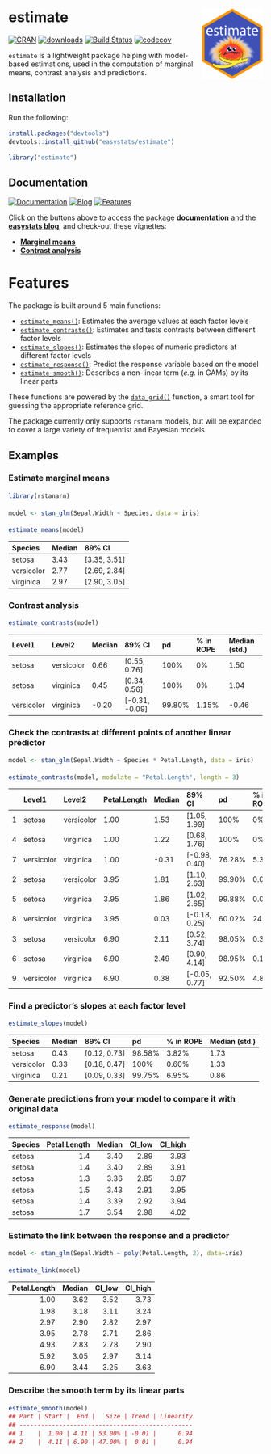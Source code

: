 
# estimate <img src='man/figures/logo.png' align="right" height="139" />

[![CRAN](http://www.r-pkg.org/badges/version/estimate)](https://cran.r-project.org/package=estimate)
[![downloads](http://cranlogs.r-pkg.org/badges/estimate)](https://cran.r-project.org/package=estimate)
[![Build
Status](https://travis-ci.org/easystats/estimate.svg?branch=master)](https://travis-ci.org/easystats/estimate)
[![codecov](https://codecov.io/gh/easystats/estimate/branch/master/graph/badge.svg)](https://codecov.io/gh/easystats/estimate)

`estimate` is a lightweight package helping with model-based
estimations, used in the computation of marginal means, contrast
analysis and predictions.

## Installation

Run the following:

``` r
install.packages("devtools")
devtools::install_github("easystats/estimate")
```

``` r
library("estimate")
```

## Documentation

[![Documentation](https://img.shields.io/badge/documentation-estimate-orange.svg?colorB=E91E63)](https://easystats.github.io/estimate/)
[![Blog](https://img.shields.io/badge/blog-easystats-orange.svg?colorB=FF9800)](https://easystats.github.io/blog/posts/)
[![Features](https://img.shields.io/badge/features-estimate-orange.svg?colorB=2196F3)](https://easystats.github.io/estimate/reference/index.html)

Click on the buttons above to access the package
[**documentation**](https://easystats.github.io/estimate/) and the
[**easystats blog**](https://easystats.github.io/blog/posts/), and
check-out these vignettes:

  - [**Marginal
    means**](https://easystats.github.io/estimate/articles/marginal_means.html)
  - [**Contrast
    analysis**](https://easystats.github.io/estimate/articles/contrast_analysis.html)

# Features

The package is built around 5 main functions:

  - [`estimate_means()`](https://easystats.github.io/estimate/reference/estimate_means.html):
    Estimates the average values at each factor levels
  - [`estimate_contrasts()`](https://easystats.github.io/estimate/reference/estimate_contrasts.html):
    Estimates and tests contrasts between different factor levels
  - [`estimate_slopes()`](https://easystats.github.io/estimate/reference/estimate_slopes.html):
    Estimates the slopes of numeric predictors at different factor
    levels
  - [`estimate_response()`](https://easystats.github.io/estimate/reference/estimate_response.html):
    Predict the response variable based on the model
  - [`estimate_smooth()`](https://easystats.github.io/estimate/reference/estimate_smooth.html):
    Describes a non-linear term (*e.g.* in GAMs) by its linear parts

These functions are powered by the
[`data_grid()`](https://easystats.github.io/estimate/reference/data_grid.html)
function, a smart tool for guessing the appropriate reference grid.

The package currently only supports `rstanarm` models, but will be
expanded to cover a large variety of frequentist and Bayesian models.

## Examples

### Estimate marginal means

``` r
library(rstanarm)

model <- stan_glm(Sepal.Width ~ Species, data = iris)

estimate_means(model)
```

| Species    | Median | 89% CI         |
| :--------- | :----- | :------------- |
| setosa     | 3.43   | \[3.35, 3.51\] |
| versicolor | 2.77   | \[2.69, 2.84\] |
| virginica  | 2.97   | \[2.90, 3.05\] |

### Contrast analysis

``` r
estimate_contrasts(model)
```

| Level1     | Level2     | Median | 89% CI           | pd     | % in ROPE | Median (std.) |
| :--------- | :--------- | :----- | :--------------- | :----- | :-------- | :------------ |
| setosa     | versicolor | 0.66   | \[0.55, 0.76\]   | 100%   | 0%        | 1.50          |
| setosa     | virginica  | 0.45   | \[0.34, 0.56\]   | 100%   | 0%        | 1.04          |
| versicolor | virginica  | \-0.20 | \[-0.31, -0.09\] | 99.80% | 1.15%     | \-0.46        |

### Check the contrasts at different points of another linear predictor

``` r
model <- stan_glm(Sepal.Width ~ Species * Petal.Length, data = iris)

estimate_contrasts(model, modulate = "Petal.Length", length = 3)
```

|   | Level1     | Level2     | Petal.Length | Median | 89% CI          | pd     | % in ROPE | Median (std.) |
| - | :--------- | :--------- | :----------- | :----- | :-------------- | :----- | :-------- | :------------ |
| 1 | setosa     | versicolor | 1.00         | 1.53   | \[1.05, 1.99\]  | 100%   | 0%        | 3.51          |
| 4 | setosa     | virginica  | 1.00         | 1.22   | \[0.68, 1.76\]  | 100%   | 0%        | 2.79          |
| 7 | versicolor | virginica  | 1.00         | \-0.31 | \[-0.98, 0.40\] | 76.28% | 5.33%     | \-0.72        |
| 2 | setosa     | versicolor | 3.95         | 1.81   | \[1.10, 2.63\]  | 99.90% | 0.05%     | 4.16          |
| 5 | setosa     | virginica  | 3.95         | 1.86   | \[1.02, 2.65\]  | 99.88% | 0.02%     | 4.27          |
| 8 | versicolor | virginica  | 3.95         | 0.03   | \[-0.18, 0.25\] | 60.02% | 24.45%    | 0.08          |
| 3 | setosa     | versicolor | 6.90         | 2.11   | \[0.52, 3.74\]  | 98.05% | 0.32%     | 4.84          |
| 6 | setosa     | virginica  | 6.90         | 2.49   | \[0.90, 4.14\]  | 98.95% | 0.18%     | 5.70          |
| 9 | versicolor | virginica  | 6.90         | 0.38   | \[-0.05, 0.77\] | 92.50% | 4.85%     | 0.87          |

### Find a predictor’s slopes at each factor level

``` r
estimate_slopes(model)
```

| Species    | Median | 89% CI         | pd     | % in ROPE | Median (std.) |
| :--------- | :----- | :------------- | :----- | :-------- | :------------ |
| setosa     | 0.43   | \[0.12, 0.73\] | 98.58% | 3.82%     | 1.73          |
| versicolor | 0.33   | \[0.18, 0.47\] | 100%   | 0.60%     | 1.33          |
| virginica  | 0.21   | \[0.09, 0.33\] | 99.75% | 6.95%     | 0.86          |

### Generate predictions from your model to compare it with original data

``` r
estimate_response(model)
```

| Species | Petal.Length | Median | CI\_low | CI\_high |
| :------ | -----------: | -----: | ------: | -------: |
| setosa  |          1.4 |   3.40 |    2.89 |     3.93 |
| setosa  |          1.4 |   3.40 |    2.89 |     3.91 |
| setosa  |          1.3 |   3.36 |    2.85 |     3.87 |
| setosa  |          1.5 |   3.43 |    2.91 |     3.95 |
| setosa  |          1.4 |   3.39 |    2.92 |     3.94 |
| setosa  |          1.7 |   3.54 |    2.98 |     4.02 |

### Estimate the link between the response and a predictor

``` r
model <- stan_glm(Sepal.Width ~ poly(Petal.Length, 2), data=iris)

estimate_link(model)
```

| Petal.Length | Median | CI\_low | CI\_high |
| -----------: | -----: | ------: | -------: |
|         1.00 |   3.62 |    3.52 |     3.73 |
|         1.98 |   3.18 |    3.11 |     3.24 |
|         2.97 |   2.90 |    2.82 |     2.97 |
|         3.95 |   2.78 |    2.71 |     2.86 |
|         4.93 |   2.83 |    2.78 |     2.90 |
|         5.92 |   3.05 |    2.97 |     3.14 |
|         6.90 |   3.44 |    3.25 |     3.63 |

### Describe the smooth term by its linear parts

``` r
estimate_smooth(model)
## Part | Start |  End |   Size | Trend | Linearity
## ------------------------------------------------
## 1    |  1.00 | 4.11 | 53.00% | -0.01 |      0.94
## 2    |  4.11 | 6.90 | 47.00% |  0.01 |      0.94
```
